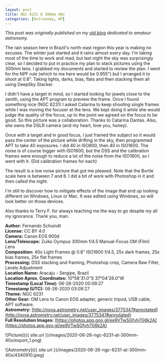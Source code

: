 ```yaml
---
layout: post
title: NGC 6231 @ 300mm 40x
categories: [Astronomy, AP]
---
```


*This post was originally published on my [old blog](https://boredprogrammer.postach.io/post/ngc-6231-300mm-40x) dedicated to amateur astronomy.*

The rain season here in Brazil's north-east region this year is making no excuses. The winter just started and it rains almost every day. I'm taking most of the time to work and read, but last night the sky was surprisingly clear, so I decided to put in practice my plan to stack pictures using the 300mm lens. I grabbed my documents and started to review the plan. I went for the NPF rule (which to me here would be 0.955") but I arranged it to shoot at 0.8". Taking lights, darks, bias, flats and then stacking them all using DeepSky Stacker.

I didn't have a target in mind, so I started looking for jewels close to the zenith, using the APT program to preview the frame. Once I found something nice (NGC 6231) I asked Catarina to keep shooting single frames while I was moving the focuser at the lens. We kept doing it while she would judge the quality of the focus, up to the point we agreed on the focus to be good. So this picture was a collaboration. Thanks to Catarina Dantas. Also, she owns the DSLR camera (and my heart, love you, honey).

Once with a target and in good focus, I just framed the subject so it would pass the center of the picture while drifting in the sky, then programmed APT to take 40 exposures. I did 40 in ISO800, then 40 in ISO1600. The noise is of course bigger with ISO1600, but the DSS and the calibration frames were enough to reduce a lot of the noise from the ISO1600, so I went with it. (Did calibration frames for each)

The result is a low noise picture that got me pleased. Note that the Bortle scale here is between 7 and 6. I did a bit of work with Photoshop in it and then called the night.

I'm still to discover how to mitigate effects of the image that end up looking different on Windows, Linux or Mac. It was edited using Windows, so will look better on those devices.

Also thanks to Terry F. for always teaching me the way to go despite my all my ignorance. Thank you, man.

**Author:** Fernando Schuindt  
**License:** CC BY 4.0  
**Camera:** Canon EOS 600d  
**Lens/Telescope:** Zuiko Oympus 300mm f/4.5 Manual-Focus OM (Film) Lens  
**Composition:** 40x Light Frames @ 0.8" ISO1600 f/4.5, 25x dark frames, 25x bias frames, 25x flat frames  
**Processing:** DSS stacking and framing, Photoshop crop, Camera Raw Filter, Levels Adjustment  
**Location Name:** Aracaju - Sergipe, Brazil  
**Location Aprox. Coordinates:** 10°58'31.0"S 37°04'26.0"W  
**Timestamp (Local Time):** 06-26-2020 00:09:27  
**Timestamp (UTC):** 06-26-2020 03:09:27  
**Theme:** NGC 6231  
**Other Gear:** OM Lens to Canon EOS adapter, generic tripod, USB cable, APT software.  
**Astrometry:** [http://nova.astrometry.net/user_images/3775347#annotated](http://nova.astrometry.net/user_images/3775347#annotated)  
**Full Resolution Images:** [https://photos.app.goo.gl/ee9VTwSGfyh7G6k2A](https://photos.app.goo.gl/ee9VTwSGfyh7G6k2A)  

![Picture]({{ site.url }}/images/2020-06-26-ngc-6231-at-300mm-40x/export_1.png)

![Astrometry]({{ site.url }}/images/2020-06-26-ngc-6231-at-300mm-40x/4340910.jpeg)
